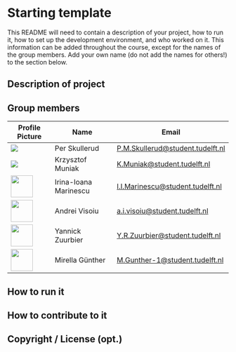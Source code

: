 # Starting template

This README will need to contain a description of your project, how to run it, how to set up the development environment, and who worked on it.
This information can be added throughout the course, except for the names of the group members.
Add your own name (do not add the names for others!) to the section below.

## Description of project

## Group members

| Profile Picture | Name | Email |
|---|---|---|
| ![](https://secure.gravatar.com/avatar/b4b2377134a5db565b9ee30727daa206?s=180&d=identicon&size=50) | Per Skullerud | P.M.Skullerud@student.tudelft.nl |
| ![](https://secure.gravatar.com/avatar/5ec558ba962f139a04572dbb90051cf9?s=180&d=identicon&size=50) | Krzysztof Muniak | K.Muniak@student.tudelft.nl |
| <img src="https://secure.gravatar.com/avatar/9b498f4dab0f22afbcdcac94b67ec66c?s=800&d=identicon" height=50 width=50> | Irina-Ioana Marinescu | I.I.Marinescu@student.tudelft.nl |
|<img src="https://secure.gravatar.com/avatar/c96c83ba29b1a73251600ec9bd1f4c11?s=180&d=identicon" width="50" height="50"> | Andrei Visoiu | a.i.visoiu@student.tudelft.nl |
| <img src="https://secure.gravatar.com/avatar/ecda8f54079e20a5f22fc7b4c1dae20f?s=180&d=identicon" width="50" height="50"> | Yannick Zuurbier | Y.R.Zuurbier@student.tudelft.nl |
| <img src="https://gitlab.ewi.tudelft.nl/uploads/-/system/user/avatar/4626/avatar.png?width=400" width="50" height="50"> | Mirella Günther | M.Gunther-1@student.tudelft.nl |

<!-- Instructions (remove once assignment has been completed -->
<!-- - Add (only!) your own name to the table above (use Markdown formatting) -->
<!-- - Mention your *student* email address -->
<!-- - Preferably add a recognizable photo, otherwise add your GitLab photo -->
<!-- - (please make sure the photos have the same size) --> 

## How to run it

## How to contribute to it

## Copyright / License (opt.)
